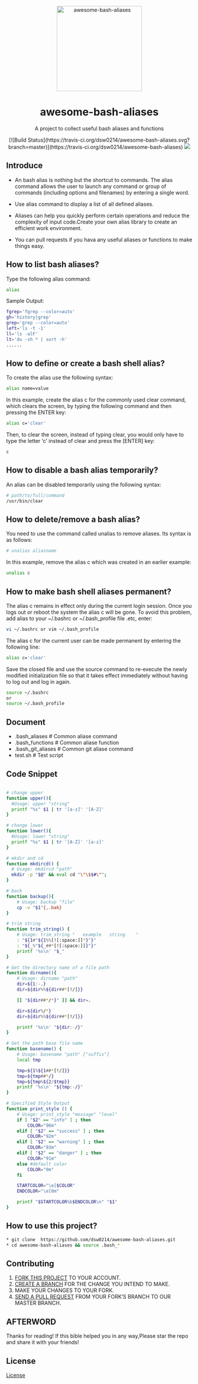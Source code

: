 <p align="center">
  <img width="230" src="http://image.uisdc.com/wp-content/uploads/2017/04/bash.jpg" title="awesome-bash-aliases">
</p>

<h1 align="center">
awesome-bash-aliases
</h1>

<div align="center">A project to collect useful bash aliases and functions</div>
<p align="center"> [![Build Status](https://travis-ci.org/dsw0214/awesome-bash-aliases.svg?branch=master)](https://travis-ci.org/dsw0214/awesome-bash-aliases)
<a href="./LICENSE" title="LICENSE"><img
src="https://img.shields.io/badge/license-MIT-blue.svg"></a>
</p>

## Introduce
* An bash alias is nothing but the shortcut to commands. The alias command allows the user to launch any command or group of commands (including options and filenames) by entering a single word. 

* Use alias command to display a list of all defined aliases. 

* Aliases can help you quickly perform certain operations and reduce the complexity of input code.Create your own alias library to create an efficient work environment.

* You can pull requests if you hava any useful aliases or functions to make things easy.

## How to list bash aliases?
Type the following alias command:
```bash
alias 
```
Sample Output:
```bash
fgrep='fgrep --color=auto'
gh='history|grep'
grep='grep --color=auto'
left='ls -t -1'
ll='ls -alF'
lt='du -sh * | sort -h'
......
```

## How to define or create a bash shell alias?
To create the alias use the following syntax:
```bash
alias name=value
```
In this example, create the alias c for the commonly used clear command, which clears the screen, by typing the following command and then pressing the ENTER key:
```bash
alias c='clear'
```
Then, to clear the screen, instead of typing clear, you would only have to type the letter ‘c’ instead of clear and press the [ENTER] key:
```bash 
c
```
## How to disable a bash alias temporarily?
An alias can be disabled temporarily using the following syntax:
```bash
# path/to/full/command
/usr/bin/clear
```

## How to delete/remove a bash alias?
You need to use the command called unalias to remove aliases. Its syntax is as follows:
```bash
# unalias aliasname
```
In this example, remove the alias c which was created in an earlier example:
```bash
unalias c
```

## How to make bash shell aliases permanent?
The alias c remains in effect only during the current login session. Once you logs out or reboot the system the alias c will be gone. To avoid this problem, add alias to your ~/.bashrc or ~/.bash_profile file .etc, enter:
```bash
vi ~/.bashrc or vim ~/.bash_profile
```
The alias c for the current user can be made permanent by entering the following line:
```bash
alias c='clear'
```
Save the closed file and use the source command to re-execute the newly modified initialization file so that it takes effect immediately without having to log out and log in again.
```bash
source ~/.bashrc
or
source ~/.bash_profile
```
## Document
* .bash_aliases # Common aliase command
* .bash_functions # Common aliase function 
* .bash_git_aliases # Common git aliase command
* test.sh  # Test script

 

## Code Snippet
```bash

# change upper
function upper(){
  #Usage: upper "string"
  printf "%s" $1 | tr '[a-z]' '[A-Z]'
}

# change lower
function lower(){
  #Usage: lower "string"
  printf "%s" $1 | tr '[A-Z]' '[a-z]'
}

# mkdir and cd 
function mkdircd() { 
  # Usage: mkdircd "path"
  mkdir -p "$@" && eval cd "\"\$$#\"";
}

# back 
function backup(){ 
    # Usage: backup "file"
    cp -v "$1"{,.bak}
}

# trim string
function trim_string() {
    # Usage: trim_string "   example   string    "
    : "${1#"${1%%[![:space:]]*}"}"
    : "${_%"${_##*[![:space:]]}"}"
    printf '%s\n' "$_"
}

# Get the directory name of a file path
function dirname(){
    # Usage: dirname "path"
    dir=${1:-.}
    dir=${dir%%${dir##*[!/]}}

    [[ "${dir##*/*}" ]] && dir=.

    dir=${dir%/*}
    dir=${dir%%${dir##*[!/]}}

    printf '%s\n' "${dir:-/}"
}

# Get the path base file name
function basename() {
    # Usage: basename "path" ["suffix"]
    local tmp

    tmp=${1%${1##*[!/]}}
    tmp=${tmp##*/}
    tmp=${tmp%${2/$tmp}}
    printf '%s\n' "${tmp:-/}"
}

# Specified Style Output
function print_style () {
    # Usage: print_style "message" "level" 
    if [ "$2" == "info" ] ; then
        COLOR="96m"
    elif [ "$2" == "success" ] ; then
        COLOR="92m"
    elif [ "$2" == "warning" ] ; then
        COLOR="93m"
    elif [ "$2" == "danger" ] ; then
        COLOR="91m"
    else #default color
        COLOR="0m"
    fi

    STARTCOLOR="\e[$COLOR"
    ENDCOLOR="\e[0m"

    printf "$STARTCOLOR%b$ENDCOLOR\n" "$1"
}
```


## How to use this project?
```bash
* git clone  https://github.com/dsw0214/awesome-bash-aliases.git
* cd awesome-bash-aliases && source .bash_*
```

## Contributing
1. [FORK THIS PROJECT](https://help.github.com/articles/fork-a-repo/ "FORK THIS PROJET") TO YOUR ACCOUNT.
2. [CREATE A BRANCH](https://help.github.com/articles/creating-and-deleting-branches-within-your-repository "CREATE A BRANCH") FOR THE CHANGE YOU INTEND TO MAKE.
3. MAKE YOUR CHANGES TO YOUR FORK.
4. [SEND A PULL REQUEST](https://help.github.com/articles/using-pull-requests/ "SEND A PULL REQUEST") FROM YOUR FORK’S BRANCH TO OUR MASTER BRANCH.

## AFTERWORD
Thanks for reading! If this bible helped you in any way,Please star the repo and share it with your friends!

## License
<a href="./LICENSE.md" title="License">License</a>